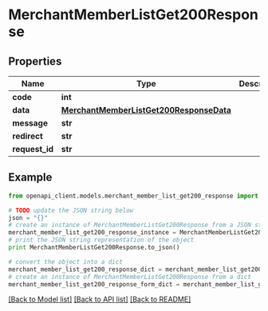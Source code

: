 # MerchantMemberListGet200Response


## Properties

Name | Type | Description | Notes
------------ | ------------- | ------------- | -------------
**code** | **int** |  | [optional] 
**data** | [**MerchantMemberListGet200ResponseData**](MerchantMemberListGet200ResponseData.md) |  | [optional] 
**message** | **str** |  | [optional] 
**redirect** | **str** |  | [optional] 
**request_id** | **str** |  | [optional] 

## Example

```python
from openapi_client.models.merchant_member_list_get200_response import MerchantMemberListGet200Response

# TODO update the JSON string below
json = "{}"
# create an instance of MerchantMemberListGet200Response from a JSON string
merchant_member_list_get200_response_instance = MerchantMemberListGet200Response.from_json(json)
# print the JSON string representation of the object
print MerchantMemberListGet200Response.to_json()

# convert the object into a dict
merchant_member_list_get200_response_dict = merchant_member_list_get200_response_instance.to_dict()
# create an instance of MerchantMemberListGet200Response from a dict
merchant_member_list_get200_response_form_dict = merchant_member_list_get200_response.from_dict(merchant_member_list_get200_response_dict)
```
[[Back to Model list]](../README.md#documentation-for-models) [[Back to API list]](../README.md#documentation-for-api-endpoints) [[Back to README]](../README.md)


